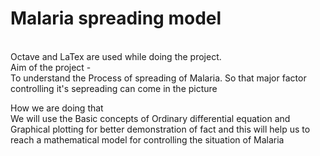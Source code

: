 # Malaria spreading model
<br>Octave and LaTex are used while doing the project.</br>
<en> Aim of the project -</en>
<br> To understand the Process of spreading of Malaria. So that major factor controlling it's sepreading can come in the picture</br>

<en> How we are doing that </en>
<br>We will use the Basic concepts of Ordinary differential equation and Graphical plotting for  better demonstration of fact and this will help us to reach a mathematical model for controlling the situation of Malaria</br>
